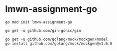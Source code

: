 # lmwn-assignment-go

```shell
go mod init lmwn-assignment-go

go get -u github.com/gin-gonic/gin

go get -u github.com/golang/mock/mockgen/model
go install github.com/golang/mock/mockgen@v1.6.0
```
